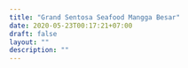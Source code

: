 ```yaml
---
title: "Grand Sentosa Seafood Mangga Besar"
date: 2020-05-23T00:17:21+07:00
draft: false
layout: ""
description: ""
---
```


